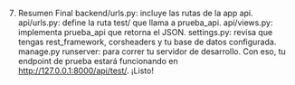7. Resumen Final
   backend/urls.py: incluye las rutas de la app api.
   api/urls.py: define la ruta test/ que llama a prueba_api.
   api/views.py: implementa prueba_api que retorna el JSON.
   settings.py: revisa que tengas rest_framework, corsheaders y tu base de datos configurada.
   manage.py runserver: para correr tu servidor de desarrollo.
   Con eso, tu endpoint de prueba estará funcionando en http://127.0.0.1:8000/api/test/. ¡Listo!
